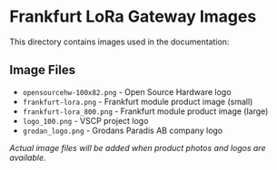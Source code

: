# Frankfurt LoRa Gateway Images

This directory contains images used in the documentation:

## Image Files

- `opensourcehw-100x82.png` - Open Source Hardware logo
- `frankfurt-lora.png` - Frankfurt module product image (small)
- `frankfurt-lora_800.png` - Frankfurt module product image (large)
- `logo_100.png` - VSCP project logo
- `grodan_logo.png` - Grodans Paradis AB company logo

*Actual image files will be added when product photos and logos are available.*